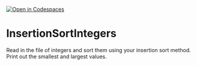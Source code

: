 [![Open in Codespaces](https://classroom.github.com/assets/launch-codespace-2972f46106e565e64193e422d61a12cf1da4916b45550586e14ef0a7c637dd04.svg)](https://classroom.github.com/open-in-codespaces?assignment_repo_id=15663785)
# InsertionSortIntegers
Read in the file of integers and sort them using your insertion sort method. Print out the smallest and largest values.
